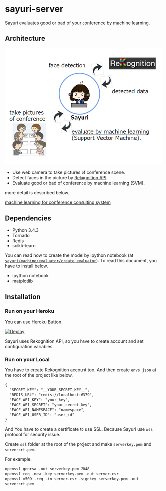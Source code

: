 sayuri-server
=============

Sayuri evaluates good or bad of your conference by machine learning.

## Architecture

![architecture.png](./architecture.png)

* Use web camera to take pictures of conference scene.
* Detect faces in the picture by [Rekognition API](https://rekognition.com/).
* Evaluate good or bad of conference by machine learning (SVM).

more detail is described below.

[machine learning for conference consulting system](http://www.slideshare.net/takahirokubo7792/ss-47094972)

## Dependencies

* Python 3.4.3
* Tornado
* Redis
* scikit-learn

You can read how to create the model by ipython notebook (at [`sayuri/machine/evaluator/create_evaluator`](https://github.com/icoxfog417/sayuri-server/blob/master/sayuri/machine/evaluator/create_evaluator.ipynb)).
To read this document, you have to install below.

* ipython notebook
* matplotlib


## Installation

### Run on your Heroku

You can use Heroku Button. 

[![Deploy](https://www.herokucdn.com/deploy/button.svg)](https://heroku.com/deploy)

Sayuri uses Rekognition API, so you have to create account and set configuration variables. 

### Run on your Local

You have to create Rekognition account too. And then create `envs.json` at the root of the project like below.

```
{
  "SECRET_KEY": "__YOUR_SECRET_KEY__",
  "REDIS_URL": "redis://localhost:6379",
  "FACE_API_KEY": "your_key",
  "FACE_API_SECRET": "your_secret_key",
  "FACE_API_NAMESPACE": "namespace",
  "FACE_API_USER_ID": "user_id"
}
```

And You have to create a certificate to use SSL. Because Sayuri use `wss` protocol for security issue.

Create `ssl` folder at the root of the project and make `serverkey.pem` and `servercrt.pem`.

For example.

```
openssl genrsa -out serverkey.pem 2048
openssl req -new -key serverkey.pem -out server.csr
openssl x509 -req -in server.csr -signkey serverkey.pem -out servercrt.pem
```
